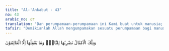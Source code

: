 ```yaml
---
title: "Al-'Ankabut - 43"
no: 43
arabic_no: ٤٣
translation: "Dan perumpamaan-perumpamaan ini Kami buat untuk manusia; dan tidak ada yang akan memahaminya kecuali mereka yang berilmu. "
tafsir: "Demikianlah Allah mengumpamakan sesuatu perumpamaan bagi manusia. Hanya orang berakal yang dapat memikirkan perumpamaan tersebut. Allah sengaja mengambil laba-laba sebagai perumpamaan, karena itu barangkali yang mudah mereka pahami. Selain dari itu, juga dimaksudkan untuk menerangkan segala keraguan mereka selama ini. Orang yang selalu menggunakan hati dan pikirannya dan ahli-ahli ilmu pengetahuan pasti dapat memahami perumpamaan tersebut dan akan semakin banyak mengetahui rahasia-rahasia Allah yang terkandung dalam ayat-ayat-Nya. Diriwayatkan dari Jabir bahwa Rasulullah pernah berkata:\n\n\"Orang yang berilmu itu ialah orang yang menjaga hal-hal yang dari Allah, dan beramal dalam rangka taat kepada-Nya serta menjauhi segala kemarahan-Nya.\" (Riwayat al-Haitsami)"
---
```


وَتِلْكَ الْاَمْثَالُ نَضْرِبُهَا لِلنَّاسِۚ وَمَا يَعْقِلُهَآ اِلَّا الْعَالِمُوْنَ 
